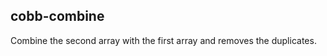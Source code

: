 ## cobb-combine

Combine the second array with the first array and removes the duplicates.

```js

```